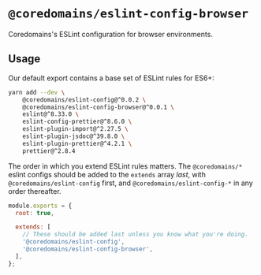 # `@coredomains/eslint-config-browser`

Coredomains's ESLint configuration for browser environments.

## Usage

Our default export contains a base set of ESLint rules for ES6+:

```bash
yarn add --dev \
    @coredomains/eslint-config@^0.0.2 \
    @coredomains/eslint-config-browser@^0.0.1 \
    eslint@^8.33.0 \
    eslint-config-prettier@^8.6.0 \
    eslint-plugin-import@^2.27.5 \
    eslint-plugin-jsdoc@^39.8.0 \
    eslint-plugin-prettier@^4.2.1 \
    prettier@^2.8.4
```

The order in which you extend ESLint rules matters.
The `@coredomains/*` eslint configs should be added to the `extends` array _last_,
with `@coredomains/eslint-config` first, and `@coredomains/eslint-config-*` in any
order thereafter.

```js
module.exports = {
  root: true,

  extends: [
    // These should be added last unless you know what you're doing.
    '@coredomains/eslint-config',
    '@coredomains/eslint-config-browser',
  ],
};
```
